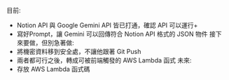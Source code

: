 ﻿目前:
- Notion API 與 Google Gemini API 皆已打通，確認 API 可以運行+
- 寫好Prompt，讓 Gemini 可以回傳符合 Notion API 格式的 JSON 物件
接下來要做，但別急著做:
- 將機密資料移到安全處，不讓他跟著 Git Push
- 兩者都可行之後，轉成可被前端觸發的 AWS Lambda 函式
未來:
- 存放 AWS Lambda 函式碼